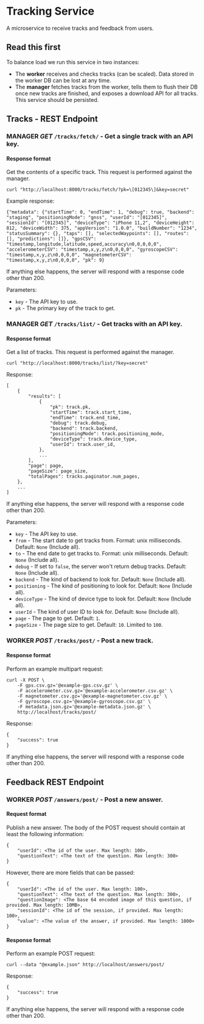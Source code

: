 # Tracking Service

A microservice to receive tracks and feedback from users.

## Read this first

To balance load we run this service in two instances:
- The **worker** receives and checks tracks (can be scaled). Data stored in the worker DB can be lost at any time.
- The **manager** fetches tracks from the worker, tells them to flush their DB once new tracks are finished, and exposes a download API for all tracks. This service should be persisted.

## Tracks - REST Endpoint

### MANAGER *GET* `/tracks/fetch/` - Get a single track with an API key.

#### Response format

Get the contents of a specific track. This request is performed against the manager.

```
curl "http://localhost:8000/tracks/fetch/?pk=\[012345\]&key=secret"
```

Example response:

```
{"metadata": {"startTime": 0, "endTime": 1, "debug": true, "backend": "staging", "positioningMode": "gnss", "userId": "[012345]", "sessionId": "[012345]", "deviceType": "iPhone 11,2", "deviceHeight": 812, "deviceWidth": 375, "appVersion": "1.0.0", "buildNumber": "1234", "statusSummary": {}, "taps": [], "selectedWaypoints": [], "routes": [], "predictions": []}, "gpsCSV": "timestamp,longitude,latitude,speed,accuracy\n0,0,0,0,0", "accelerometerCSV": "timestamp,x,y,z\n0,0,0,0", "gyroscopeCSV": "timestamp,x,y,z\n0,0,0,0", "magnetometerCSV": "timestamp,x,y,z\n0,0,0,0", "pk": 9}
```

If anything else happens, the server will respond with a response code other than 200.

Parameters:

* `key` - The API key to use.
* `pk` - The primary key of the track to get.

### MANAGER *GET* `/tracks/list/` - Get tracks with an API key.

#### Response format

Get a list of tracks. This request is performed against the manager.

```
curl "http://localhost:8000/tracks/list/?key=secret"
```

Response:

```
[
    { 
        "results": [
            {
                "pk": track.pk,
                "startTime": track.start_time,
                "endTime": track.end_time,
                "debug": track.debug,
                "backend": track.backend,
                "positioningMode": track.positioning_mode,
                "deviceType": track.device_type,
                "userId": track.user_id,
            },
            ...
        ], 
        "page": page,
        "pageSize": page_size,
        "totalPages": tracks.paginator.num_pages,
    },
    ...
]
```

If anything else happens, the server will respond with a response code other than 200.

Parameters: 

* `key` - The API key to use.
* `from` - The start date to get tracks from. Format: unix milliseconds. Default: `None` (Include all).
* `to` - The end date to get tracks to. Format: unix milliseconds. Default: `None` (Include all).
* `debug` - If set to `false`, the server won't return debug tracks. Default: `None` (Include all).
* `backend` - The kind of backend to look for. Default: `None` (Include all).
* `positioning` - The kind of positioning to look for. Default: `None` (Include all).
* `deviceType` - The kind of device type to look for. Default: `None` (Include all).
* `userId` - The kind of user ID to look for. Default: `None` (Include all).
* `page` - The page to get. Default: `1`.
* `pageSize` - The page size to get. Default: `10`. Limited to `100`.

### WORKER *POST* `/tracks/post/` - Post a new track.

#### Response format

Perform an example multipart request:

```
curl -X POST \
    -F gps.csv.gz='@example-gps.csv.gz' \
    -F accelerometer.csv.gz='@example-accelerometer.csv.gz' \
    -F magnetometer.csv.gz='@example-magnetometer.csv.gz' \
    -F gyroscope.csv.gz='@example-gyroscope.csv.gz' \
    -F metadata.json.gz='@example-metadata.json.gz' \
    http://localhost/tracks/post/
```

Response:

```
{
    "success": true
}
```

If anything else happens, the server will respond with a response code other than 200.

## Feedback REST Endpoint

### WORKER *POST* `/answers/post/` - Post a new answer.

#### Request format

Publish a new answer. The body of the POST request should contain at least the following information:

```
{
    "userId": <The id of the user. Max length: 100>,
    "questionText": <The text of the question. Max length: 300>
}
```

However, there are more fields that can be passed:

```
{
    "userId": <The id of the user. Max length: 100>,
    "questionText": <The text of the question. Max length: 300>,
    "questionImage": <The base 64 encoded image of this question, if provided. Max length: 10MB>,
    "sessionId": <The id of the session, if provided. Max length: 100>,
    "value": <The value of the answer, if provided. Max length: 1000>
}
```

#### Response format

Perform an example POST request:

```
curl --data "@example.json" http://localhost/answers/post/
```

Response:

```
{
    "success": true
}
```

If anything else happens, the server will respond with a response code other than 200.
